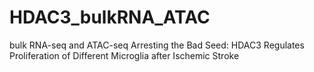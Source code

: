 # HDAC3_bulkRNA_ATAC
bulk RNA-seq and ATAC-seq
Arresting the Bad Seed: HDAC3 Regulates Proliferation of Different Microglia after Ischemic Stroke
